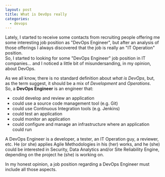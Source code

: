 ```yaml
---
layout: post
title: What is DevOps really
categories:
  - devops
---
```


Lately, I started to receive some contacts from recruiting people offering me some interesting job position as "DevOps Engineer", but after an analysis of those offerings I always discovered that the job is really an "IT Operation" position.  
So, I started to looking for some "DevOps Engineer" job position in IT companies... and I noticed a little bit of misundersanding, in my opinion, about DevOps.

As we all know, there is no standard definition about _what is DevOps_, but, as the term suggest, it should be a mix of _Development_ and _Operations_.  
So, a **DevOps Engineer** is an engineer that:
- could develop and review an application
- could use a source code management tool (e.g. Git)
- could use Continuous Integration tools (e.g. Jenkins)
- could test an application
- could monitor an application
- could configure and manage an infrastructure where an application could run 

A DevOps Engineer is a developer, a tester, an IT Operation guy, a reviewer, etc.
He (or she) applies Agile Methodologies in his (her) works, and he (she) could be interested in Security, Data Analytics and/or Site Reliability Engine, depending on the project he (she) is working on.

In my honest opinion, a job position regarding a DevOps Engineer must include all those aspects.